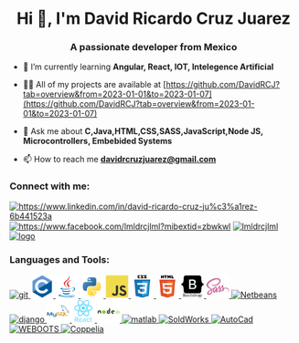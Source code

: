 <h1 align="center">Hi 👋, I'm David Ricardo Cruz Juarez</h1>
<h3 align="center">A passionate developer from Mexico</h3>

- 🌱 I’m currently learning **Angular, React, IOT, Intelegence Artificial**

- 👨‍💻 All of my projects are available at
[https://github.com/DavidRCJ?tab=overview&from=2023-01-01&to=2023-01-07](https://github.com/DavidRCJ?tab=overview&from=2023-01-01&to=2023-01-07)

- 💬 Ask me about **C,Java,HTML,CSS,SASS,JavaScript,Node JS, Microcontrollers, Embebided Systems**

- 📫 How to reach me **davidrcruzjuarez@gmail.com**

<h3 align="left">Connect with me:</h3>
<p align="left">
    <a href="https://www.linkedin.com/in/david-ricardo-cruz-ju%C3%A1rez-6b441523a" target="blank"><img align="center"
            src="https://raw.githubusercontent.com/rahuldkjain/github-profile-readme-generator/master/src/images/icons/Social/linked-in-alt.svg"
            alt="https://www.linkedin.com/in/david-ricardo-cruz-ju%c3%a1rez-6b441523a" height="30" width="40" /></a>
    <a href="https://www.facebook.com/lmlDRCJlml?mibextid=ZbWKwL" target="blank"><img align="center"
            src="https://raw.githubusercontent.com/rahuldkjain/github-profile-readme-generator/master/src/images/icons/Social/facebook.svg"
            alt="https://www.facebook.com/lmldrcjlml?mibextid=zbwkwl" height="30" width="40" /></a>
    <a href="https://instagram.com/lmldrcjlml" target="blank"><img align="center"
            src="https://raw.githubusercontent.com/rahuldkjain/github-profile-readme-generator/master/src/images/icons/Social/instagram.svg"
            alt="lmldrcjlml" height="30" width="40" /></a>
   <a href="https://davidrcj.github.io/Perfil-Desarrollador/" target="_blank" rel="noreferrer"> <img
            src="https://www.canva.com/design/DAFY6P9uRsU/0j10CnTeuRzhixrVnCA3rw/view?utm_content=DAFY6P9uRsU&utm_campaign=designshare&utm_medium=link&utm_source=publishsharelink" alt="logo" width="40" height="40" /> </a>

        
</p>

<h3 align="left">Languages and Tools:</h3>
<p align="left">
    <a href="https://git-scm.com/" target="_blank" rel="noreferrer"> <img
            src="https://www.vectorlogo.zone/logos/git-scm/git-scm-icon.svg" alt="git" width="40" height="40" /> </a>
    <a href="https://www.cprogramming.com/" target="_blank" rel="noreferrer"> <img
            src="https://raw.githubusercontent.com/devicons/devicon/master/icons/c/c-original.svg" alt="c" width="40"
            height="40" /> </a>
    <a href="https://www.java.com" target="_blank" rel="noreferrer"> <img
            src="https://raw.githubusercontent.com/devicons/devicon/master/icons/java/java-original.svg" alt="java"
            width="40" height="40" /> </a>
    <a href="https://www.python.org" target="_blank" rel="noreferrer"> <img
            src="https://raw.githubusercontent.com/devicons/devicon/master/icons/python/python-original.svg"
            alt="python" width="40" height="40" /> </a>
    <a href="https://developer.mozilla.org/en-US/docs/Web/JavaScript" target="_blank" rel="noreferrer"> <img
            src="https://raw.githubusercontent.com/devicons/devicon/master/icons/javascript/javascript-original.svg"
            alt="javascript" width="40" height="40" /> </a>
    <a href="https://www.w3schools.com/css/" target="_blank" rel="noreferrer"> <img
            src="https://raw.githubusercontent.com/devicons/devicon/master/icons/css3/css3-original-wordmark.svg"
            alt="css3" width="40" height="40" /> </a>
    <a href="https://www.w3.org/html/" target="_blank" rel="noreferrer"> <img
            src="https://raw.githubusercontent.com/devicons/devicon/master/icons/html5/html5-original-wordmark.svg"
            alt="html5" width="40" height="40" /> </a>
    <a href="https://getbootstrap.com" target="_blank" rel="noreferrer"> <img
            src="https://raw.githubusercontent.com/devicons/devicon/master/icons/bootstrap/bootstrap-plain-wordmark.svg"
            alt="bootstrap" width="40" height="40" /> </a>
    <a href="https://sass-lang.com" target="_blank" rel="noreferrer"> <img
            src="https://raw.githubusercontent.com/devicons/devicon/master/icons/sass/sass-original.svg" alt="sass"
            width="40" height="40" /> </a> <a href="https://www.netbeans.com/" target="_blank" rel="noreferrer"><img
            src="https://upload.wikimedia.org/wikipedia/commons/thumb/9/98/Apache_NetBeans_Logo.svg/1776px-Apache_NetBeans_Logo.svg.png"
            alt="Netbeans" width="40" height="40" /> </a>
    </a> <a href="https://www.djangoproject.com/" target="_blank" rel="noreferrer"> <img
            src="https://cdn.worldvectorlogo.com/logos/django.svg" alt="django" width="40" height="40" /> </a> <a
        href="https://www.mysql.com/" target="_blank" rel="noreferrer"> <img
            src="https://raw.githubusercontent.com/devicons/devicon/master/icons/mysql/mysql-original-wordmark.svg"
            alt="mysql" width="40" height="40" /> </a> <a href="https://reactjs.org/" target="_blank" rel="noreferrer">
        <img src="https://raw.githubusercontent.com/devicons/devicon/master/icons/react/react-original-wordmark.svg"
            alt="react" width="40" height="40" /> </a>
    <a href="https://nodejs.org" target="_blank" rel="noreferrer"> <img
            src="https://raw.githubusercontent.com/devicons/devicon/master/icons/nodejs/nodejs-original-wordmark.svg"
            alt="nodejs" width="40" height="40" /> </a> <a href="https://www.mathworks.com/" target="_blank"
        rel="noreferrer"> <img src="https://upload.wikimedia.org/wikipedia/commons/2/21/Matlab_Logo.png" alt="matlab"
            width="40" height="40" /> </a>
    <a href="https://www.SolidWorks.com/" target="_blank" rel="noreferrer"><img
            src="https://play-lh.googleusercontent.com/yIsgmRmC722nof7U78QiFFi63P2XLp6-KSjKTUi3CpHMxlWVVm2CY1edhqrR1M72LPI=w240-h480-rw"
            alt="SoldWorks" width="40" height="40" /> </a> <a href="https://www.AutoCAD.com/" target="_blank"
        rel="noreferrer"><img
            src="http://3.bp.blogspot.com/-JIvd-CnlYsk/Vag15GEKHwI/AAAAAAAAANg/MEKTSYSdbE8/s1600/Free-Download-AutoCAD-2011.png"
            alt="AutoCad" width="40" height="40" /> </a> <a href="https://www.webots.com/" target="_blank"
        rel="noreferrer"><img src="https://styles.redditmedia.com/t5_ojppm/styles/communityIcon_459yspyd67m11.png"
            alt="WEBOOTS" width="40" height="40" /> </a> <a href="https://reactjs.org/" target="_blank"
        rel="noreferrer"> <a href="https://www.copelia.com/" target="_blank" rel="noreferrer"><img
                src="https://camo.githubusercontent.com/09cc497c1b2765700c82ec44aec40d820ce5edda1da908cc85bedf57b498b20d/68747470733a2f2f6e6972796f2e636f6d2f77702d636f6e74656e742f75706c6f6164732f323031392f31322f436f7070656c696153696d2e706e67"
                alt="Coppelia" width="40" height="40" /> </a> <a href="https://reactjs.org/" target="_blank"
            rel="noreferrer"><a href=""></a>

</p>
